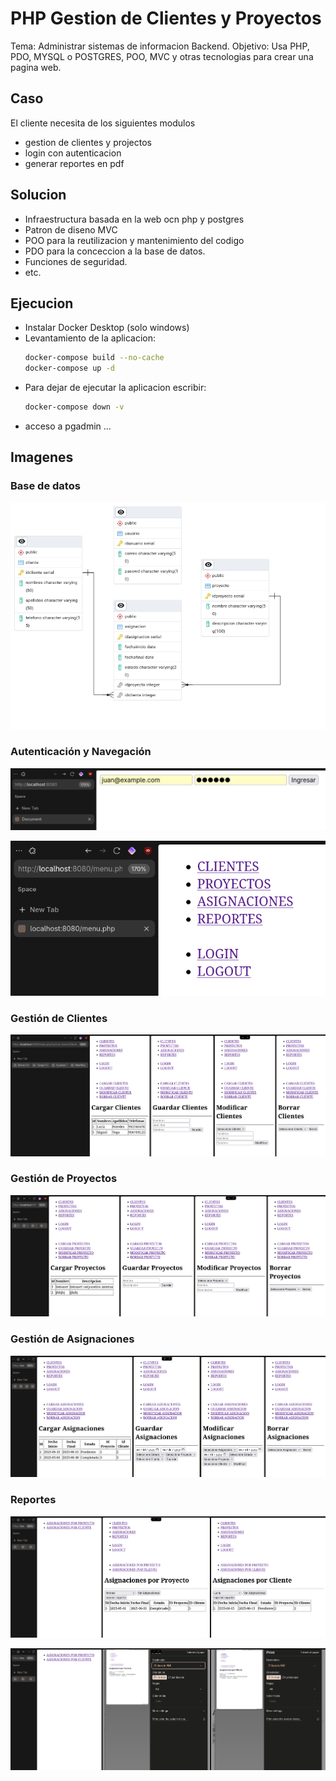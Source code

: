 # PHP Gestion de Clientes y Proyectos

Tema: Administrar sistemas de informacion Backend.
Objetivo: Usa PHP, PDO, MYSQL o POSTGRES, POO, MVC y otras tecnologias para crear una pagina web.

## Caso
El cliente necesita de los siguientes modulos
- gestion de clientes y projectos
- login con autenticacion
- generar reportes en pdf

## Solucion

- Infraestructura basada en la web ocn php y postgres
- Patron de diseno MVC
- POO para la reutilizacion y mantenimiento del codigo
- PDO para la conceccion a la base de datos.
- Funciones de seguridad.
- etc.

## Ejecucion

- Instalar Docker Desktop (solo windows)
- Levantamiento de la aplicacion:
  ```bash
  docker-compose build --no-cache
  docker-compose up -d
  ```
- Para dejar de ejecutar la aplicacion escribir:
  ```bash
  docker-compose down -v
  ```
- acceso a pgadmin ...


## Imagenes

### Base de datos
![DB](assets/db.png)

### Autenticación y Navegación
![Login](assets/login.png)

![Menú Principal](assets/menu.png)

### Gestión de Clientes
![CRUD Clientes](assets/crudCliente.png)

### Gestión de Proyectos
![CRUD Proyectos](assets/crudProyecto.png)

### Gestión de Asignaciones
![CRUD Asignaciones](assets/crudAsignaciones.png)

### Reportes
![Reportes](assets/reportes.png)

![Reportes PDF](assets/reportesPdf.png)
